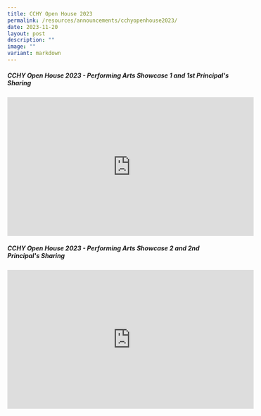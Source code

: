 ```yaml
---
title: CCHY Open House 2023
permalink: /resources/announcements/cchyopenhouse2023/
date: 2023-11-20
layout: post
description: ""
image: ""
variant: markdown
---
```

##### **CCHY Open House 2023 - Performing Arts Showcase 1 and 1st Principal's Sharing**

<iframe width="560" height="315" src="https://www.youtube.com/embed/DRYEIU2HRd8" title="YouTube video player" frameborder="0" allow="accelerometer; autoplay; clipboard-write; encrypted-media; gyroscope; picture-in-picture; web-share" allowfullscreen=""></iframe>


##### **CCHY Open House 2023 - Performing Arts Showcase 2 and 2nd Principal's Sharing**

<iframe width="560" height="315" src="https://www.youtube.com/embed/DRYEIU2HRd8" title="YouTube video player" frameborder="0" allow="accelerometer; autoplay; clipboard-write; encrypted-media; gyroscope; picture-in-picture; web-share" allowfullscreen=""></iframe>
